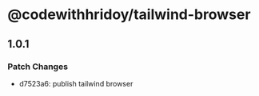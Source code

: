 # @codewithhridoy/tailwind-browser

## 1.0.1

### Patch Changes

- d7523a6: publish tailwind browser
